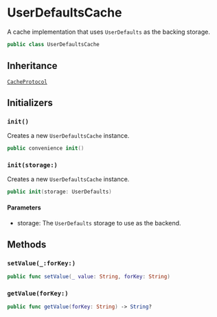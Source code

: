 # UserDefaultsCache

A cache implementation that uses `UserDefaults` as the backing storage.

``` swift
public class UserDefaultsCache
```

## Inheritance

[`CacheProtocol`](CacheProtocol)

## Initializers

### `init()`

Creates a new `UserDefaultsCache` instance.

``` swift
public convenience init()
```

### `init(storage:)`

Creates a new `UserDefaultsCache` instance.

``` swift
public init(storage: UserDefaults)
```

#### Parameters

  - storage: The `UserDefaults` storage to use as the backend.

## Methods

### `setValue(_:forKey:)`

``` swift
public func setValue(_ value: String, forKey: String)
```

### `getValue(forKey:)`

``` swift
public func getValue(forKey: String) -> String?
```
